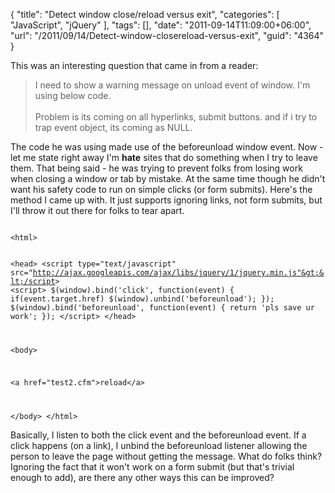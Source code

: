 {
	"title": "Detect window close/reload versus exit",
	"categories": [
		"JavaScript",
		"jQuery"
	],
	"tags": [],
	"date": "2011-09-14T11:09:00+06:00",
	"url": "/2011/09/14/Detect-window-closereload-versus-exit",
	"guid": "4364"
}

This was an interesting question that came in from a reader:

<p/>

<blockquote>
I need to show a warning message on unload event of window.  I'm using below code.
<br/><br/>
Problem is its coming on all hyperlinks, submit buttons.
and if i try to trap event object, its coming as NULL.
</blockquote>

<p/>
<!--more-->
The code he was using made use of the beforeunload window event. Now - let me state right away I'm <b>hate</b> sites that do something when I try to leave them. That being said - he was trying to prevent folks from losing work when closing a window or tab by mistake. At the same time though he didn't want his safety code to run on simple clicks (or form submits). Here's the method I came up with. It just supports ignoring links, not form submits, but I'll throw it out there for folks to tear apart.

<p/>

<code>
&lt;html&gt;

&lt;head&gt;
&lt;script type="text/javascript"
src="http://ajax.googleapis.com/ajax/libs/jquery/1/jquery.min.js"&gt;&lt;/script&gt;
&lt;script&gt;
$(window).bind('click', function(event) {
       if(event.target.href) $(window).unbind('beforeunload');
});
$(window).bind('beforeunload', function(event) {
       return 'pls save ur work';
});
&lt;/script&gt;
&lt;/head&gt;

&lt;body&gt;

&lt;a href="test2.cfm"&gt;reload&lt;/a&gt;

&lt;/body&gt;
&lt;/html&gt;
</code>

<p>

Basically, I listen to both the click event and the beforeunload event. If a click happens (on a link), I unbind the beforeunload listener allowing the person to leave the page without getting the message. What do folks think? Ignoring the fact that it won't work on a form submit (but that's trivial enough to add), are there any other ways this can be improved?